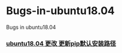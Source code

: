 # Bugs-in-ubuntu18.04
Bugs in ubuntu18.04


### [ubuntu18.04 更改 更新pip默认安装路径](https://blog.csdn.net/Taylor_0522/article/details/119146415)
